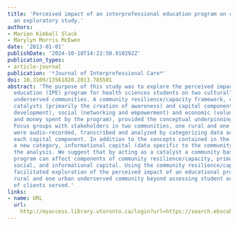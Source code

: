 ```yaml
---
title: 'Perceived impact of an interprofessional education program on community resilience:
  an exploratory study.'
authors:
- Marion Kimball Slack
- Marylyn Morris McEwen
date: '2013-01-01'
publishDate: '2024-10-10T14:22:50.910292Z'
publication_types:
- article-journal
publication: '*Journal of Interprofessional Care*'
doi: 10.3109/13561820.2013.785501
abstract: 'The purpose of this study was to explore the perceived impact of an interprofessional
  education (IPE) program for health sciences students on two culturally diverse,
  underserved communities. A community resilience/capacity framework, consisting of
  catalysts (primarily the creation of awareness) and capital components: human (workforce
  development), social (networking and empowerment) and economic (volunteer labor
  and money spent by the program), provided the conceptual underpinnings for the study.
  Focus groups with stakeholders in two communities, one rural and one metropolitan,
  were audio-recorded, transcribed and analyzed by categorizing data according to
  each capital component. In addition to the concepts contained in the capacity framework
  a new category, informational capital (data specific to the community) emerged during
  the analysis. We suggest that by acting as a catalyst a community based interprofessional
  program can affect components of community resilience/capacity, primarily human,
  social, and informational capital. Using the community resilience/capacity framework
  facilitated exploration of the perceived impact of an educational program on one
  rural and one urban underserved community beyond assessing student outcomes or number
  of clients served.'
links:
- name: URL
  url: 
    http://myaccess.library.utoronto.ca/login?url=https://search.ebscohost.com/login.aspx?direct=true&db=cin20&AN=104207347&site=ehost-live
---
```

